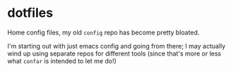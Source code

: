 # dotfiles

Home config files, my old `config` repo has become pretty bloated.

I'm starting out with just emacs config and going from there; I may
actually wind up using separate repos for different tools (since that's
more or less what `confar` is intended to let me do!)
